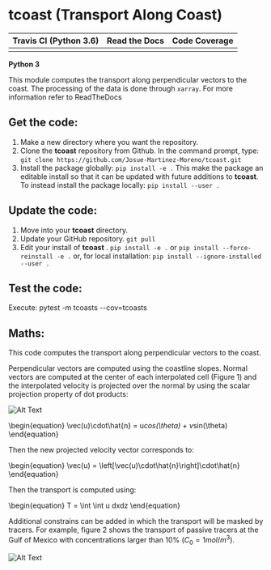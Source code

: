 # tcoast (Transport Along Coast)


| Travis CI (Python 3.6) | Read the Docs | Code Coverage |
|:----------------------:|:-------------:|:-------------:|
|  |  |  |

**Python 3**

This module computes the transport along perpendicular vectors to the coast. 
The processing of the data is done through `xarray`. For more information 
refer to ReadTheDocs

## Get the code:

1. Make a new directory where you want the repository.
1. Clone the **tcoast** repository from Github. In the command prompt, type:
`git clone https://github.com/Josue-Martinez-Moreno/tcoast.git`
1. Install the package globally:
`pip install -e .`
This make the package an editable install so that it can be updated with future 
additions to **tcoast**. To instead install the package locally:
`pip install --user .`

## Update the code:

1. Move into your **tcoast**  directory.
1. Update your GitHub repository.
`git pull`
1. Edit your install of **tcoast** .
`pip install -e .` 
or
`pip install --force-reinstall -e .`
or, for local installation: 
`pip install --ignore-installed --user .`

## Test the code:

Execute:
pytest -m tcoasts --cov=tcoasts

## Maths:

This code computes the transport along perpendicular vectors to the coast.

Perpendicular vectors are computed using the coastline slopes. Normal 
vectors are computed at the center of each interpolated cell (Figure 1) and the
interpolated velocity is projected over the normal by using the scalar projection 
property of dot products:

![Alt Text](https://github.com/Josue-Martinez-Moreno/tcoast/blob/master/figures/p_vectors.png "Perpendicular Vectors")

\begin{equation}
    \vec(u)\cdot\hat{n} = u*cos(\theta) + v*sin(\theta)
\end{equation}

Then the new projected velocity vector corresponds to:

\begin{equation}
    \vec(u) = \left[\vec(u)\cdot\hat{n}\right]\cdot\hat{n}
\end{equation}

Then the transport is computed using:

\begin{equation}
    T = \int \int u dxdz
\end{equation}

Additional constrains can be added in which the transport will be masked 
by tracers. For example, figure 2 shows the transport of passive tracers at the 
Gulf of Mexico with concentrations larger than 10% ($C_0 = 1 mol/m^3$). 

![Alt Text](https://github.com/Josue-Martinez-Moreno/tcoast/blob/master/figures/t_ptracers.png "Perpendicular Vectors")